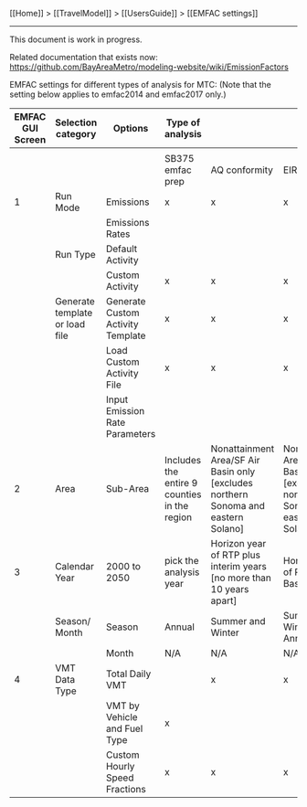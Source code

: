 [[Home]] > [[TravelModel]] > [[UsersGuide]] > [[EMFAC settings]]

***

This document is work in progress. 

Related documentation that exists now: https://github.com/BayAreaMetro/modeling-website/wiki/EmissionFactors

EMFAC settings for different types of analysis for MTC:
(Note that the setting below applies to emfac2014 and emfac2017 only.)

| EMFAC GUI Screen | Selection category             | Options                           | Type of analysis                             |                                                                                    |                                                                                    |                                              |
|------------------|--------------------------------|-----------------------------------|----------------------------------------------|------------------------------------------------------------------------------------|------------------------------------------------------------------------------------|----------------------------------------------|
|<img width=200/>|<img width=500/>|<img width=1500/>|<img width=500/>|<img width=500/>|<img width=500/>|<img width=500/>|
|                  |                                |                                   | SB375 emfac prep                             | AQ conformity                                                                      | EIR                                                                                | RTP Development                              |
| 1                | Run Mode                       | Emissions                         | x                                            | x                                                                                  | x                                                                                  | x                                            |
|                  |                                | Emissions Rates                   |                                              |                                                                                    |                                                                                    | x                                            |
|                  | Run Type                       | Default Activity                  |                                              |                                                                                    |                                                                                    |                                              |
|                  |                                | Custom Activity                   | x                                            | x                                                                                  | x                                                                                  | x                                            |
|                  | Generate template or load file | Generate Custom Activity Template | x                                            | x                                                                                  | x                                                                                  | x                                            |
|                  |                                | Load Custom Activity File         | x                                            | x                                                                                  | x                                                                                  |                                              |
|                  |                                | Input Emission Rate Parameters    |                                              |                                                                                    |                                                                                    | x                                            |
| 2                | Area                           | Sub-Area                          | Includes the entire 9 counties in the region | Nonattainment Area/SF Air Basin only [excludes northern Sonoma and eastern Solano] | Nonattainment Area/SF Air Basin only [excludes northern Sonoma and eastern Solano] | Includes the entire 9 counties in the region |
| 3                | Calendar Year                  | 2000 to 2050                      | pick the analysis year                       | Horizon year of RTP plus interim years [no more than 10 years apart]               | Horizon year of RTP plus Base year                                                 | Horizon year of RTP plus Base year           |
|                  | Season/ Month                  | Season                            | Annual                                       | Summer and Winter                                                                  | Summer, Winter and Annual                                                          | Summer, Winter and Annual                    |
|                  |                                | Month                             | N/A                                          | N/A                                                                                | N/A                                                                                | N/A                                          |
| 4                | VMT Data Type                  | Total Daily VMT                   |                                              | x                                                                                  | x                                                                                  | x                                            |
|                  |                                | VMT by Vehicle and Fuel Type      | x                                            |                                                                                    |                                                                                    |                                              |
|                  |                                | Custom Hourly Speed Fractions     | x                                            | x                                                                                  | x                                                                                  | x                                            |

